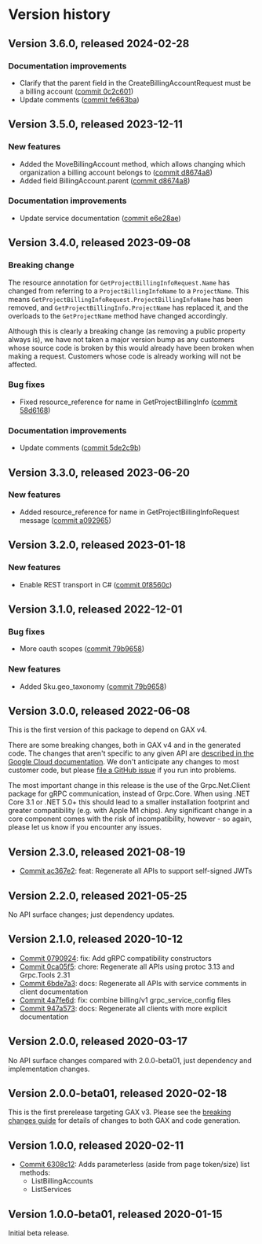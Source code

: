 # Version history

## Version 3.6.0, released 2024-02-28

### Documentation improvements

- Clarify that the parent field in the CreateBillingAccountRequest must be a billing account ([commit 0c2c601](https://github.com/googleapis/google-cloud-dotnet/commit/0c2c6018b82fa49527b1b1108bc569cc4c9018c5))
- Update comments ([commit fe663ba](https://github.com/googleapis/google-cloud-dotnet/commit/fe663ba9a85fd347c4fd3a4fd554466dede34a7f))

## Version 3.5.0, released 2023-12-11

### New features

- Added the MoveBillingAccount method, which allows changing which organization a billing account belongs to ([commit d8674a8](https://github.com/googleapis/google-cloud-dotnet/commit/d8674a8ec8fed0314c4a0c557f05f47eb5139381))
- Added field BillingAccount.parent ([commit d8674a8](https://github.com/googleapis/google-cloud-dotnet/commit/d8674a8ec8fed0314c4a0c557f05f47eb5139381))

### Documentation improvements

- Update service documentation ([commit e6e28ae](https://github.com/googleapis/google-cloud-dotnet/commit/e6e28aea18f1fbd8d70e62eae8bbdc698e321565))
## Version 3.4.0, released 2023-09-08

### Breaking change

The resource annotation for `GetProjectBillingInfoRequest.Name` has changed from referring to a `ProjectBillingInfoName` to a `ProjectName`. This means `GetProjectBillingInfoRequest.ProjectBillingInfoName` has been removed, and `GetProjectBillingInfo.ProjectName` has replaced it, and the overloads to the `GetProjectName` method have changed accordingly.

Although this is clearly a breaking change (as removing a public property always is), we have not taken a major version bump as any customers whose source code is broken by this would already have been broken when making a request. Customers whose code is already working will not be affected.

### Bug fixes

- Fixed resource_reference for name in GetProjectBillingInfo ([commit 58d6168](https://github.com/googleapis/google-cloud-dotnet/commit/58d6168573e2039bae924d9a3e15ffe32aa38f0d))

### Documentation improvements

- Update comments ([commit 5de2c9b](https://github.com/googleapis/google-cloud-dotnet/commit/5de2c9b2badcd4b58642b12c5fa5413ed96be75f))

## Version 3.3.0, released 2023-06-20

### New features

- Added resource_reference for name in GetProjectBillingInfoRequest message ([commit a092965](https://github.com/googleapis/google-cloud-dotnet/commit/a092965c2e524581712dec037b73d2f3c0931abb))

## Version 3.2.0, released 2023-01-18

### New features

- Enable REST transport in C# ([commit 0f8560c](https://github.com/googleapis/google-cloud-dotnet/commit/0f8560c840725bf41bc060c8beecafc7d99f38eb))

## Version 3.1.0, released 2022-12-01

### Bug fixes

- More oauth scopes ([commit 79b9658](https://github.com/googleapis/google-cloud-dotnet/commit/79b965802715666be335a721886668bcbcd630dc))

### New features

- Added Sku.geo_taxonomy ([commit 79b9658](https://github.com/googleapis/google-cloud-dotnet/commit/79b965802715666be335a721886668bcbcd630dc))

## Version 3.0.0, released 2022-06-08

This is the first version of this package to depend on GAX v4.

There are some breaking changes, both in GAX v4 and in the generated
code. The changes that aren't specific to any given API are [described in the Google Cloud
documentation](https://cloud.google.com/dotnet/docs/reference/help/breaking-gax4).
We don't anticipate any changes to most customer code, but please [file a
GitHub issue](https://github.com/googleapis/google-cloud-dotnet/issues/new/choose)
if you run into problems.

The most important change in this release is the use of the Grpc.Net.Client package
for gRPC communication, instead of Grpc.Core. When using .NET Core 3.1 or .NET 5.0+
this should lead to a smaller installation footprint and greater compatibility (e.g.
with Apple M1 chips). Any significant change in a core component comes with the risk
of incompatibility, however - so again, please let us know if you encounter any
issues.


## Version 2.3.0, released 2021-08-19

- [Commit ac367e2](https://github.com/googleapis/google-cloud-dotnet/commit/ac367e2): feat: Regenerate all APIs to support self-signed JWTs

## Version 2.2.0, released 2021-05-25

No API surface changes; just dependency updates.

## Version 2.1.0, released 2020-10-12

- [Commit 0790924](https://github.com/googleapis/google-cloud-dotnet/commit/0790924): fix: Add gRPC compatibility constructors
- [Commit 0ca05f5](https://github.com/googleapis/google-cloud-dotnet/commit/0ca05f5): chore: Regenerate all APIs using protoc 3.13 and Grpc.Tools 2.31
- [Commit 6bde7a3](https://github.com/googleapis/google-cloud-dotnet/commit/6bde7a3): docs: Regenerate all APIs with service comments in client documentation
- [Commit 4a7fe6d](https://github.com/googleapis/google-cloud-dotnet/commit/4a7fe6d): fix: combine billing/v1 grpc_service_config files
- [Commit 947a573](https://github.com/googleapis/google-cloud-dotnet/commit/947a573): docs: Regenerate all clients with more explicit documentation

## Version 2.0.0, released 2020-03-17

No API surface changes compared with 2.0.0-beta01, just dependency
and implementation changes.

## Version 2.0.0-beta01, released 2020-02-18

This is the first prerelease targeting GAX v3. Please see the [breaking changes
guide](https://cloud.google.com/dotnet/docs/reference/help/breaking-gax2)
for details of changes to both GAX and code generation.

## Version 1.0.0, released 2020-02-11

- [Commit 6308c12](https://github.com/googleapis/google-cloud-dotnet/commit/6308c12): Adds parameterless (aside from page token/size) list methods:
  - ListBillingAccounts
  - ListServices

## Version 1.0.0-beta01, released 2020-01-15

Initial beta release.

